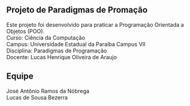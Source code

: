 ## Projeto de Paradigmas de Promação

Este projeto foi desenvolvido para praticar a Programação Orientada a Objetos (POO).<br/>
Curso: Ciência da Computação <br/>
Campus: Universidade Estadual da Paraíba Campus VII <br/>
Disciplina: Paradigmas de Programação <br/>
Docente: Lucas Henrique Oliveira de Araujo <br/>

## Equipe

José Antônio Ramos da Nóbrega <br/>
Lucas de Sousa Bezerra
